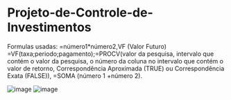# Projeto-de-Controle-de-Investimentos
Formulas usadas: =número1*número2,VF (Valor Futuro) =VF(taxa;periodo;pagamento);=PROCV(valor da pesquisa, intervalo que contém o valor da pesquisa, o número da coluna no intervalo que contém o valor de retorno, Correspondência Aproximada (TRUE) ou Correspondência Exata (FALSE)), =SOMA (número 1 +número 2). 

![image](https://github.com/user-attachments/assets/79c4567f-4217-430c-8523-77aa93cbbd76)
![image](https://github.com/user-attachments/assets/bd4e03dc-c02a-40af-88f6-23e0631c987e)

